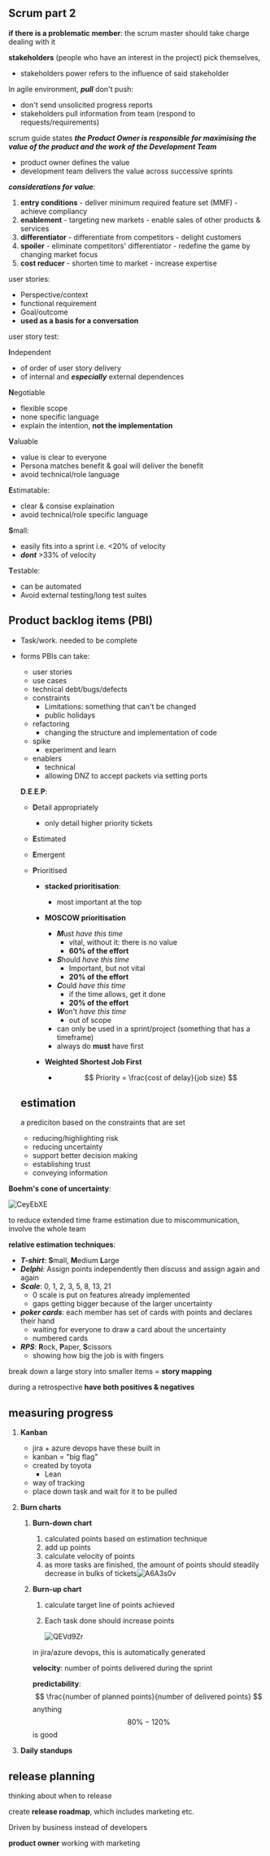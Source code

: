 ## Scrum part 2

**if there is a problematic member**: the scrum master should take charge dealing with it

**stakeholders** (people who have an interest in the project) pick themselves,

- stakeholders power refers to the influence of said stakeholder

In agile environment, ___pull___ don't push:

- don't send unsolicited progress reports
- stakeholders pull information from team (respond to requests/requirements)

scrum guide states ___the Product Owner is responsible for maximising the value of the product and the work of the Development Team___ 

- product owner defines the value
- development team delivers the value across successive sprints

___considerations for value___:

1. **entry conditions** - deliver minimum required feature set (MMF) - achieve compliancy
2. **enablement** - targeting new markets - enable sales of other products & services
3. **differentiator** - differentiate from competitors - delight customers
4. **spoiler** - eliminate competitors' differentiator - redefine the game by changing market focus
5. **cost reducer** - shorten time to market - increase expertise

user stories:

- Perspective/context
- functional requirement
- Goal/outcome
- **used as a basis for a conversation**

user story test:

**I**ndependent 

- of order of user story delivery
- of internal and ___especially___ external dependences

**N**egotiable

- flexible scope
- none specific language
- explain the intention, __not the implementation__

**V**aluable

- value is clear to everyone
- Persona matches benefit & goal will deliver the benefit
- avoid technical/role language

**E**stimatable:

- clear & consise explaination
- avoid technical/role specific language

**S**mall:

- easily fits into a sprint i.e. <20% of velocity
- ___dont___ >33% of velocity

**T**estable:

- can be automated
- Avoid external testing/long test suites 

## Product backlog items (PBI)

- Task/work. needed to be complete

- forms PBIs can take:

  - user stories
  - use cases
  - technical debt/bugs/defects
  - constraints
    - Limitations: something that can't be changed
    - public holidays
  - refactoring
    - changing the structure and implementation of code
  - spike
    - experiment and learn
  - enablers
    - technical
    - allowing DNZ to accept packets via setting ports

  **D**.**E**.**E**.**P**:

  - **D**etail appropriately

    - only detail higher priority tickets

  - **E**stimated

  - **E**mergent

  - **P**rioritised

    - **stacked prioritisation**:

      - most important at the top

    - **MOSCOW prioritisation**

      - ***M***ust _have this time_
        - vital, without it: there is no value
        - <strong>60% of the effort</strong>
      - ***S***hould _have this time_
        - Important, but not vital
        - <strong>20% of the effort</strong>
      - ***C***ould _have this time_
        - if the time allows, get it done
        - <strong>20% of the effort</strong>
      - ***W***on't _have this time_
        - out of scope
      - can only be used in a sprint/project (something that has a timeframe)
      - always do **must** have first

    - **Weighted Shortest Job First**

      - $$
        Priority = \frac{cost of delay}{job size}
        $$

        

  ## estimation

  a prediciton based on the constraints that are set

  - reducing/highlighting risk
  - reducing uncertainty
  - support better decision making
  - establishing trust
  - conveying information 

**Boehm's cone of uncertainty**:

![CeyEbXE](https://i.imgur.com/CeyEbXE.png)

to reduce extended time frame estimation due to miscommunication, involve the whole team

**relative estimation techniques**:

- ***T-shirt***: **S**mall, **M**edium **L**arge
- ***Delphi***: Assign points independently then discuss and assign again and again
- ***Scale***: 0, 1, 2, 3, 5, 8, 13, 21
  - 0 scale is put on features already implemented 
  - gaps getting bigger because of the larger uncertainty
- ***poker cards***: each member has set of cards with points and declares their hand
  - waiting for everyone to draw a card about the uncertainty 
  - numbered cards
- ***RPS***: **R**ock, **P**aper, **S**cissors
  - showing how big the job is with fingers

break down a large story into smaller items = **story mapping**

during a retrospective **have both positives & negatives**

## measuring progress

1. **Kanban**

   - jira + azure devops have these built in
   - kanban = "big flag"
   - created by toyota
     - Lean
   - way of tracking
   - place down task and wait for it to be pulled

2. **Burn charts**

   1. **Burn-down chart**

      1. calculated points based on estimation technique
      2. add up points
      3. calculate velocity of points
      4. as more tasks are finished, the amount of points should steadily decrease in bulks of tickets![A6A3s0v](https://i.imgur.com/A6A3s0v.png)

   2. **Burn-up chart**

      1. calculate target line of points achieved

      2. Each task done should increase points

         ![QEVd9Zr](https://i.imgur.com/QEVd9Zr.png)

      in jira/azure devops, this is automatically generated

      

      **velocity**: number of points delivered during the sprint

      **predictability**: 
      $$
      \frac{number of planned points}{number of delivered points}
      $$
      anything 
      $$
      80\% - 120\%
      $$
      is good

3. **Daily standups**

## release planning

thinking about when to release

create **release roadmap**, which includes marketing etc.

Driven by business instead of developers

**product owner** working with marketing
